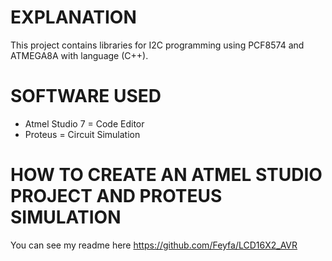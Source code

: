 # EXPLANATION
This project contains libraries for I2C programming using PCF8574 and ATMEGA8A with language (C++).
# SOFTWARE USED
- Atmel Studio 7 = Code Editor
- Proteus = Circuit Simulation
# HOW TO CREATE AN ATMEL STUDIO PROJECT AND PROTEUS SIMULATION
You can see my readme here https://github.com/Feyfa/LCD16X2_AVR


